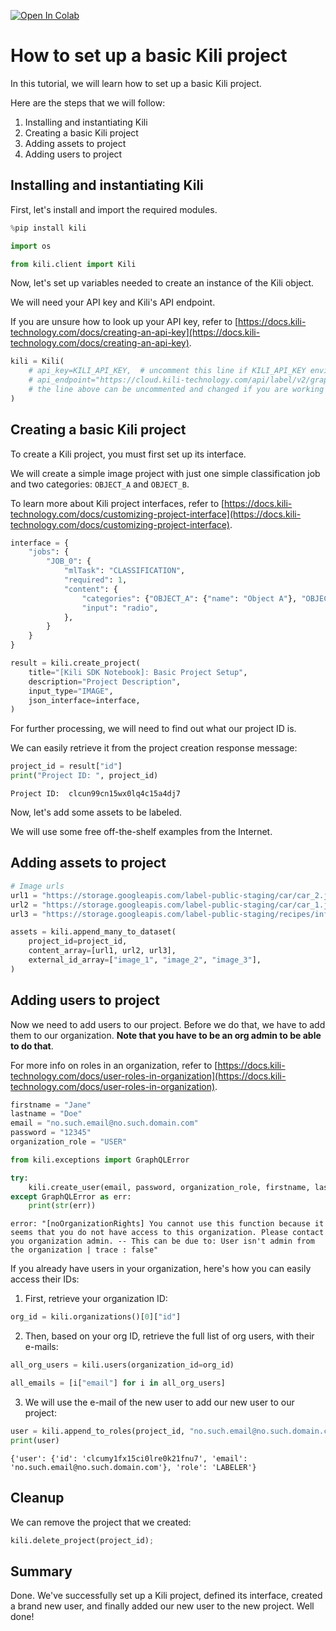 <!-- FILE AUTO GENERATED BY docs/utils.py DO NOT EDIT DIRECTLY -->
<a href="https://colab.research.google.com/github/kili-technology/kili-python-sdk/blob/main/recipes/basic_project_setup.ipynb" target="_parent"><img src="https://colab.research.google.com/assets/colab-badge.svg" alt="Open In Colab"/></a>

# How to set up a basic Kili project

In this tutorial, we will learn how to set up a basic Kili project.

Here are the steps that we will follow:

1. Installing and instantiating Kili
2. Creating a basic Kili project
3. Adding assets to project
4. Adding users to project

## Installing and instantiating Kili

First, let's install and import the required modules.


```python
%pip install kili
```


```python
import os

from kili.client import Kili
```

Now, let's set up variables needed to create an instance of the Kili object.

We will need your API key and Kili's API endpoint.

If you are unsure how to look up your API key, refer to [https://docs.kili-technology.com/docs/creating-an-api-key](https://docs.kili-technology.com/docs/creating-an-api-key).


```python
kili = Kili(
    # api_key=KILI_API_KEY,  # uncomment this line if KILI_API_KEY environment variable is not set
    # api_endpoint="https://cloud.kili-technology.com/api/label/v2/graphql",
    # the line above can be uncommented and changed if you are working with an on-premise version of Kili
)
```

## Creating a basic Kili project

To create a Kili project, you must first set up its interface.

We will create a simple image project with just one simple classification job and two categories: `OBJECT_A` and `OBJECT_B`.

To learn more about Kili project interfaces, refer to [https://docs.kili-technology.com/docs/customizing-project-interface](https://docs.kili-technology.com/docs/customizing-project-interface).


```python
interface = {
    "jobs": {
        "JOB_0": {
            "mlTask": "CLASSIFICATION",
            "required": 1,
            "content": {
                "categories": {"OBJECT_A": {"name": "Object A"}, "OBJECT_B": {"name": "Object B"}},
                "input": "radio",
            },
        }
    }
}

result = kili.create_project(
    title="[Kili SDK Notebook]: Basic Project Setup",
    description="Project Description",
    input_type="IMAGE",
    json_interface=interface,
)
```

For further processing, we will need to find out what our project ID is.

We can easily retrieve it from the project creation response message:


```python
project_id = result["id"]
print("Project ID: ", project_id)
```

    Project ID:  clcun99cn15wx0lq4c15a4dj7


Now, let's add some assets to be labeled.

We will use some free off-the-shelf examples from the Internet.

## Adding assets to project


```python
# Image urls
url1 = "https://storage.googleapis.com/label-public-staging/car/car_2.jpg"
url2 = "https://storage.googleapis.com/label-public-staging/car/car_1.jpg"
url3 = "https://storage.googleapis.com/label-public-staging/recipes/inference/black_car.jpg"

assets = kili.append_many_to_dataset(
    project_id=project_id,
    content_array=[url1, url2, url3],
    external_id_array=["image_1", "image_2", "image_3"],
)
```

## Adding users to project

Now we need to add users to our project. Before we do that, we have to add them to our organization. **Note that you have to be an org admin to be able to do that**.

For more info on roles in an organization, refer to [https://docs.kili-technology.com/docs/user-roles-in-organization](https://docs.kili-technology.com/docs/user-roles-in-organization).


```python
firstname = "Jane"
lastname = "Doe"
email = "no.such.email@no.such.domain.com"
password = "12345"
organization_role = "USER"

from kili.exceptions import GraphQLError

try:
    kili.create_user(email, password, organization_role, firstname, lastname)
except GraphQLError as err:
    print(str(err))
```

    error: "[noOrganizationRights] You cannot use this function because it seems that you do not have access to this organization. Please contact you organization admin. -- This can be due to: User isn't admin from the organization | trace : false"


If you already have users in your organization, here's how you can easily access their IDs:

1) First, retrieve your organization ID:


```python
org_id = kili.organizations()[0]["id"]
```

2) Then, based on your org ID, retrieve the full list of org users, with their e-mails:


```python
all_org_users = kili.users(organization_id=org_id)

all_emails = [i["email"] for i in all_org_users]
```

3) We will use the e-mail of the new user to add our new user to our project:


```python
user = kili.append_to_roles(project_id, "no.such.email@no.such.domain.com", role="LABELER")
print(user)
```

    {'user': {'id': 'clcumy1fx15ci0lre0k21fnu7', 'email': 'no.such.email@no.such.domain.com'}, 'role': 'LABELER'}


## Cleanup

We can remove the project that we created:


```python
kili.delete_project(project_id);
```

## Summary

Done. We've successfully set up a Kili project, defined its interface, created a brand new user, and finally added our new user to the new project. Well done!
